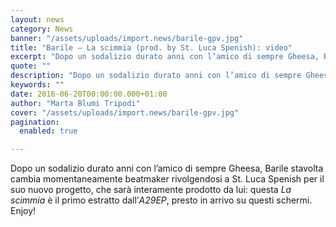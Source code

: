 ```yaml
---
layout: news
category: News
banner: "/assets/uploads/import.news/barile-gpv.jpg"
title: "Barile – La scimmia (prod. by St. Luca Spenish): video"
excerpt: "Dopo un sodalizio durato anni con l’amico di sempre Gheesa, Barile stavolta cambia momentaneamente beatmaker rivolgendosi a St. Luca Spenish per il suo nuovo progetto, che sarà interamente prodotto da lui: questa La scimmia è il primo estratto dall’A29EP, presto in arrivo su questi schermi. Enjoy!"
quote: ""
description: "Dopo un sodalizio durato anni con l’amico di sempre Gheesa, Barile stavolta cambia momentaneamente beatmaker rivolgendosi a St. Luca Spenish per il suo nuovo progetto, che sarà interamente prodotto da lui: questa La scimmia è il primo estratto dall’A29EP, presto in arrivo su questi schermi. Enjoy!"
keywords: ""
date: 2016-06-20T00:00:00.000+01:00
author: "Marta Blumi Tripodi"
cover: "/assets/uploads/import.news/barile-gpv.jpg"
pagination:
  enabled: true

---
```


Dopo un sodalizio durato anni con l’amico di sempre Gheesa, Barile stavolta cambia momentaneamente beatmaker rivolgendosi a St. Luca Spenish per il suo nuovo progetto, che sarà interamente prodotto da lui: questa _La scimmia_ è il primo estratto dall’_A29EP_, presto in arrivo su questi schermi. Enjoy!